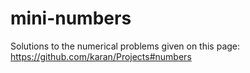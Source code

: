 # mini-numbers
Solutions to the numerical problems given on this page: https://github.com/karan/Projects#numbers
